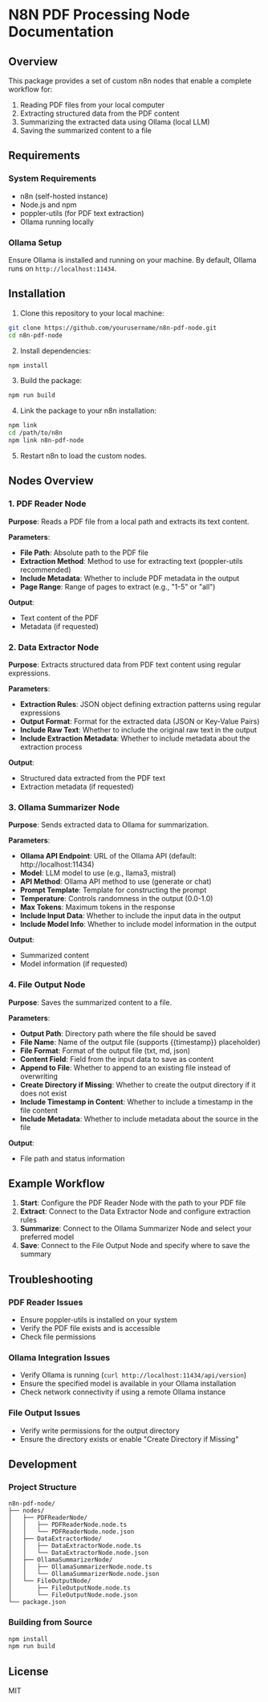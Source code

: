 # N8N PDF Processing Node Documentation

## Overview

This package provides a set of custom n8n nodes that enable a complete workflow for:
1. Reading PDF files from your local computer
2. Extracting structured data from the PDF content
3. Summarizing the extracted data using Ollama (local LLM)
4. Saving the summarized content to a file

## Requirements

### System Requirements
- n8n (self-hosted instance)
- Node.js and npm
- poppler-utils (for PDF text extraction)
- Ollama running locally

### Ollama Setup
Ensure Ollama is installed and running on your machine. By default, Ollama runs on `http://localhost:11434`.

## Installation

1. Clone this repository to your local machine:
```bash
git clone https://github.com/yourusername/n8n-pdf-node.git
cd n8n-pdf-node
```

2. Install dependencies:
```bash
npm install
```

3. Build the package:
```bash
npm run build
```

4. Link the package to your n8n installation:
```bash
npm link
cd /path/to/n8n
npm link n8n-pdf-node
```

5. Restart n8n to load the custom nodes.

## Nodes Overview

### 1. PDF Reader Node

**Purpose**: Reads a PDF file from a local path and extracts its text content.

**Parameters**:
- **File Path**: Absolute path to the PDF file
- **Extraction Method**: Method to use for extracting text (poppler-utils recommended)
- **Include Metadata**: Whether to include PDF metadata in the output
- **Page Range**: Range of pages to extract (e.g., "1-5" or "all")

**Output**:
- Text content of the PDF
- Metadata (if requested)

### 2. Data Extractor Node

**Purpose**: Extracts structured data from PDF text content using regular expressions.

**Parameters**:
- **Extraction Rules**: JSON object defining extraction patterns using regular expressions
- **Output Format**: Format for the extracted data (JSON or Key-Value Pairs)
- **Include Raw Text**: Whether to include the original raw text in the output
- **Include Extraction Metadata**: Whether to include metadata about the extraction process

**Output**:
- Structured data extracted from the PDF text
- Extraction metadata (if requested)

### 3. Ollama Summarizer Node

**Purpose**: Sends extracted data to Ollama for summarization.

**Parameters**:
- **Ollama API Endpoint**: URL of the Ollama API (default: http://localhost:11434)
- **Model**: LLM model to use (e.g., llama3, mistral)
- **API Method**: Ollama API method to use (generate or chat)
- **Prompt Template**: Template for constructing the prompt
- **Temperature**: Controls randomness in the output (0.0-1.0)
- **Max Tokens**: Maximum tokens in the response
- **Include Input Data**: Whether to include the input data in the output
- **Include Model Info**: Whether to include model information in the output

**Output**:
- Summarized content
- Model information (if requested)

### 4. File Output Node

**Purpose**: Saves the summarized content to a file.

**Parameters**:
- **Output Path**: Directory path where the file should be saved
- **File Name**: Name of the output file (supports {{timestamp}} placeholder)
- **File Format**: Format of the output file (txt, md, json)
- **Content Field**: Field from the input data to save as content
- **Append to File**: Whether to append to an existing file instead of overwriting
- **Create Directory if Missing**: Whether to create the output directory if it does not exist
- **Include Timestamp in Content**: Whether to include a timestamp in the file content
- **Include Metadata**: Whether to include metadata about the source in the file

**Output**:
- File path and status information

## Example Workflow

1. **Start**: Configure the PDF Reader Node with the path to your PDF file
2. **Extract**: Connect to the Data Extractor Node and configure extraction rules
3. **Summarize**: Connect to the Ollama Summarizer Node and select your preferred model
4. **Save**: Connect to the File Output Node and specify where to save the summary

## Troubleshooting

### PDF Reader Issues
- Ensure poppler-utils is installed on your system
- Verify the PDF file exists and is accessible
- Check file permissions

### Ollama Integration Issues
- Verify Ollama is running (`curl http://localhost:11434/api/version`)
- Ensure the specified model is available in your Ollama installation
- Check network connectivity if using a remote Ollama instance

### File Output Issues
- Verify write permissions for the output directory
- Ensure the directory exists or enable "Create Directory if Missing"

## Development

### Project Structure
```
n8n-pdf-node/
├── nodes/
│   ├── PDFReaderNode/
│   │   ├── PDFReaderNode.node.ts
│   │   └── PDFReaderNode.node.json
│   ├── DataExtractorNode/
│   │   ├── DataExtractorNode.node.ts
│   │   └── DataExtractorNode.node.json
│   ├── OllamaSummarizerNode/
│   │   ├── OllamaSummarizerNode.node.ts
│   │   └── OllamaSummarizerNode.node.json
│   └── FileOutputNode/
│       ├── FileOutputNode.node.ts
│       └── FileOutputNode.node.json
└── package.json
```

### Building from Source
```bash
npm install
npm run build
```

## License
MIT
